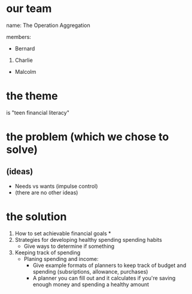 # our team

name: The Operation Aggregation

members:
* Bernard
1. Charlie
* Malcolm

# the theme

is "teen financial literacy"

# the problem (which we chose to solve)

## (ideas)

* Needs vs wants (impulse control)
* (there are no other ideas)

# the solution

1. How to set achievable financial goals
   * 
2. Strategies for developing healthy spending spending habits
   * Give ways to determine if something 
3. Keeping track of spending
   * Planing spending and income:
     * Give example formats of planners to keep track of budget and spending (subsriptions, allowance, purchases)
     * A planner you can fill out and it calculates if you're saving enough money and spending a healthy amount


